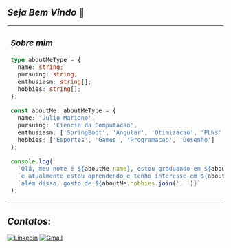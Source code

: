 ## *Seja Bem Vindo* 👋

<table width="80%">
    <tr>
      <td>
        <h3>
          <i>Sobre mim</i>
        </h3>

  ```ts
  type aboutMeType = {
    name: string;
    pursuing: string;
    enthusiasm: string[];
    hobbies: string[];
  };
  
  const aboutMe: aboutMeType = {
    name: 'Julio Mariano',
    pursuing: 'Ciencia da Computacao',
    enthusiasm: ['SpringBoot', 'Angular', 'Otimizacao', 'PLNs' , 'Aprendizado de Maquina', 'English'],
    hobbies: ['Esportes', 'Games', 'Programacao', 'Desenho']
  };
  
  console.log(
    `Olá, meu nome é ${aboutMe.name}, estou graduando em ${aboutMe.pursuing} ` +
    `e atualmente estou aprendendo e tenho interesse em ${aboutMe.enthusiasm.join(', ')}, ` +
    `além disso, gosto de ${aboutMe.hobbies.join(', ')}`
  );

  ```
  </td>
  </tr>
  </table>
  
## *Contatos*:

[![Linkedin](https://img.shields.io/badge/LinkedIn-0077B5?style=for-the-badge&logo=linkedin&logoColor=white)](https://www.linkedin.com/in/julio-mariano-a726b6200/)
[![Gmail](https://img.shields.io/badge/Gmail-D14836?style=for-the-badge&logo=gmail&logoColor=white)](mailto:marcianocruzeiri@gmail.com)	

  <!--#####  Estatisticas #####-->
<!--![Júlio Mariano GitHub stats](https://github-readme-stats.vercel.app/api?username=MarianoJuly&show_icons=true&count_private=true&theme=radical)
![Top Langs](https://github-readme-stats.vercel.app/api/top-langs/?username=MarianoJuly&layout=compact)-->

  <!--#####  Repositorios #####-->
<!--<a href="https://github.com/anuraghazra/github-readme-stats">
  <img align="center" src="https://github-readme-stats.vercel.app/api/pin/?username=anuraghazra&repo=github-readme-stats" />
</a>
<a href="https://github.com/anuraghazra/convoychat">
  <img align="center" src="https://github-readme-stats.vercel.app/api/pin/?username=anuraghazra&repo=convoychat" />
</a>-->
